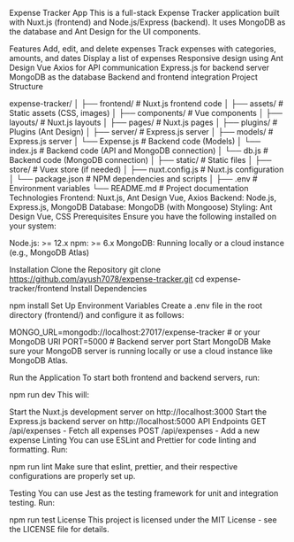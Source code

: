 Expense Tracker App
This is a full-stack Expense Tracker application built with Nuxt.js (frontend) and Node.js/Express (backend). It uses MongoDB as the database and Ant Design for the UI components.

Features
Add, edit, and delete expenses
Track expenses with categories, amounts, and dates
Display a list of expenses
Responsive design using Ant Design Vue
Axios for API communication
Express.js for backend server
MongoDB as the database
Backend and frontend integration
Project Structure



expense-tracker/
│
├── frontend/                      # Nuxt.js frontend code
│   ├── assets/                    # Static assets (CSS, images)
│   ├── components/                # Vue components
│   ├── layouts/                   # Nuxt.js layouts
│   ├── pages/                     # Nuxt.js pages
│   ├── plugins/                   # Plugins (Ant Design)
│   ├── server/                    # Express.js server
│       ├── models/                    # Express.js server
│           └── Expense.js               # Backend code (Models)
│       └── index.js               # Backend code (API and MongoDB connection)
│       └── db.js               # Backend code (MongoDB connection)
│   ├── static/                    # Static files
│   ├── store/                     # Vuex store (if needed)
│   ├── nuxt.config.js             # Nuxt.js configuration
│   └── package.json               # NPM dependencies and scripts
│
├── .env                           # Environment variables
└── README.md                      # Project documentation
Technologies
Frontend: Nuxt.js, Ant Design Vue, Axios
Backend: Node.js, Express.js, MongoDB
Database: MongoDB (with Mongoose)
Styling: Ant Design Vue, CSS
Prerequisites
Ensure you have the following installed on your system:

Node.js: >= 12.x
npm: >= 6.x
MongoDB: Running locally or a cloud instance (e.g., MongoDB Atlas)


Installation
Clone the Repository
git clone https://github.com/ayush7078/expense-tracker.git
cd expense-tracker/frontend
Install Dependencies


npm install
Set Up Environment Variables
Create a .env file in the root directory (frontend/) and configure it as follows:



MONGO_URL=mongodb://localhost:27017/expense-tracker  # or your MongoDB URI
PORT=5000  # Backend server port
Start MongoDB
Make sure your MongoDB server is running locally or use a cloud instance like MongoDB Atlas.

Run the Application
To start both frontend and backend servers, run:


npm run dev
This will:

Start the Nuxt.js development server on http://localhost:3000
Start the Express.js backend server on http://localhost:5000
API Endpoints
GET /api/expenses - Fetch all expenses
POST /api/expenses - Add a new expense
Linting
You can use ESLint and Prettier for code linting and formatting. Run:


npm run lint
Make sure that eslint, prettier, and their respective configurations are properly set up.

Testing
You can use Jest as the testing framework for unit and integration testing. Run:


npm run test
License
This project is licensed under the MIT License - see the LICENSE file for details.


